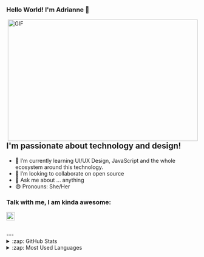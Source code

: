 ### Hello World! I'm Adrianne  👋

 <img align="right" alt="GIF" src="https://github.com/arsentieva/arsentieva/blob/main/code.gif?raw=true" width="500" height="320" />


## I'm passionate about technology and design!
- 🌱 I’m currently learning UI/UX Design, JavaScript and the whole ecosystem around this technology.
- 👯 I’m looking to collaborate on open source
- 💬 Ask me about ... anything
- 😄 Pronouns: She/Her


### Talk with me, I am kinda awesome:
[<img align="left" alt="holisitc_developer | LinkedIn" width="22px" src="https://cdn.jsdelivr.net/npm/simple-icons@v3/icons/linkedin.svg" />][linkedin]

<br />


<br />
<br />
---

<details>
  <summary>:zap: GitHub Stats</summary>

  <img align="left" alt="Anna's GitHub Stats" src="https://github-readme-stats.vercel.app/api?username=adriannecastro&show_icons=true&hide_border=true" />

</details>

<details>
  <summary>:zap: Most Used Languages</summary>

<img align="left" alt="Anna's GitHub Top Languages" src="https://github-readme-stats.vercel.app/api/top-langs/?username=adriannecastro" />

</details>

[instagram]: https://www.instagram.com/hadrianneccastro
[linkedin]: https://linkedin.com/in/adrianne-castro
